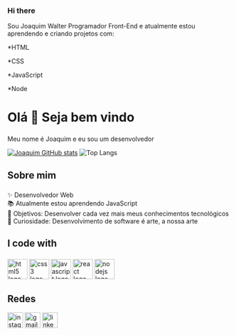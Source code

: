 ### Hi there 
Sou Joaquim Walter Programador Front-End e atualmente estou aprendendo e criando projetos com:

*HTML

*CSS

*JavaScript

*Node



<h1 align="left">Olá 👋 Seja bem vindo</h1>

###

<p align="left">Meu nome é Joaquim e eu sou um desenvolvedor</p>

[![Joaquim GitHub stats](https://github-readme-stats.vercel.app/api?username=JoaquimWalter)](https://github.com/anuraghazra/github-readme-stats)
![Top Langs](https://github-readme-stats.vercel.app/api/top-langs/?username=JoaquimWalter&layout=compact)

###

<h2 align="left">Sobre mim</h2>

###

<p align="left">✨ Desenvolvedor Web<br>📚 Atualmente estou aprendendo JavaScript<br>🎯 Objetivos: Desenvolver cada vez mais meus conhecimentos tecnológicos<br>🎲 Curiosidade: Desenvolvimento de software é arte, a nossa arte</p>

###

<h2 align="left">I code with</h2>

###

<div align="left">
    <img src="https://cdn.jsdelivr.net/gh/devicons/devicon/icons/html5/html5-original.svg" height="45" alt="html5 logo"  />

  <img src="https://cdn.jsdelivr.net/gh/devicons/devicon/icons/css3/css3-original.svg" height="45" alt="css3 logo"  />
  
  <img src="https://cdn.jsdelivr.net/gh/devicons/devicon/icons/javascript/javascript-original.svg" height="45" alt="javascript logo"  />
  
 <img src="https://cdn.jsdelivr.net/gh/devicons/devicon/icons/react/react-original.svg" height="45" alt="react logo"  />
  
  <img src="https://cdn.jsdelivr.net/gh/devicons/devicon/icons/nodejs/nodejs-original.svg" height="45" alt="nodejs logo"  />


  

###


###

<div align="center">


###


###

<div align="left">

  

###

<h2 align="left">Redes</h2>

<div align="left">
  <img src="https://img.shields.io/static/v1?message=Instagram&logo=instagram&label=&color=E4405F&logoColor=white&labelColor=&style=for-the-badge" height="35" alt="instagram logo"  />
  <img src="https://img.shields.io/static/v1?message=Gmail&logo=gmail&label=&color=D14836&logoColor=white&labelColor=&style=for-the-badge" height="35" alt="gmail logo"  />
  <img src="https://img.shields.io/static/v1?message=LinkedIn&logo=linkedin&label=&color=0077B5&logoColor=white&labelColor=&style=for-the-badge" height="35" alt="linkedin logo"  />
</div>

###

###
